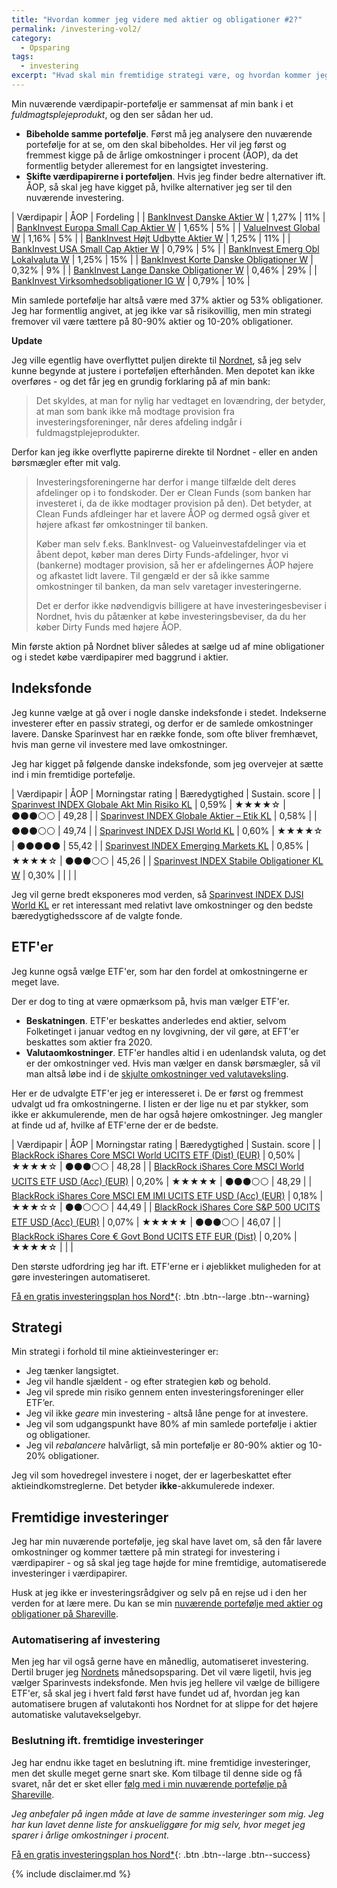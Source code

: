 ```yaml
---
title: "Hvordan kommer jeg videre med aktier og obligationer #2?"
permalink: /investering-vol2/
category:
  - Opsparing
tags:
  - investering
excerpt: "Hvad skal min fremtidige strategi være, og hvordan kommer jeg derhen`?"
---
```


Min nuværende værdipapir-portefølje er sammensat af min bank i et _fuldmagtsplejeprodukt_, og den ser sådan her ud.

- **Bibeholde samme portefølje**. Først må jeg analysere den nuværende portefølje for at se, om den skal bibeholdes. Her vil jeg først og fremmest kigge på de årlige omkostninger i procent (ÅOP), da det formentlig betyder alleremest for en langsigtet investering.
- **Skifte værdipapirerne i porteføljen**. Hvis jeg finder bedre alternativer ift. ÅOP, så skal jeg have kigget på, hvilke alternativer jeg ser til den nuværende investering.

| Værdipapir                                                                                                         | ÅOP   | Fordeling |
| [BankInvest Danske Aktier W](http://www.morningstar.dk/dk/funds/snapshot/snapshot.aspx?id=F00000Z24P)              | 1,27% | 11%       |
| [BankInvest Europa Small Cap Aktier W](http://www.morningstar.dk/dk/funds/snapshot/snapshot.aspx?id=F00000Z24R)    | 1,65% | 5%        |
| [ValueInvest Global W](http://www.morningstar.dk/dk/funds/snapshot/snapshot.aspx?id=F00000Z4AC)                    | 1,16% | 5%        |
| [BankInvest Højt Udbytte Aktier W](http://www.morningstar.dk/dk/funds/snapshot/snapshot.aspx?id=F00000Z24T)        | 1,25% | 11%       |
| [BankInvest USA Small Cap Aktier W](http://www.morningstar.dk/dk/funds/snapshot/snapshot.aspx?id=F00000Z24V)       | 0,79% | 5%        |
| [BankInvest Emerg Obl Lokalvaluta W](http://www.morningstar.dk/dk/funds/snapshot/snapshot.aspx?id=F00000Z24Y)      | 1,25% | 15%       |
| [BankInvest Korte Danske Obligationer W](http://www.morningstar.dk/dk/funds/snapshot/snapshot.aspx?id=F00000Z24Z)  | 0,32% | 9%        |
| [BankInvest Lange Danske Obligationer W](http://www.morningstar.dk/dk/funds/snapshot/snapshot.aspx?id=F00000Z250)  | 0,46% | 29%       |
| [BankInvest Virksomhedsobligationer IG W](http://www.morningstar.dk/dk/funds/snapshot/snapshot.aspx?id=F00000Z252) | 0,79% | 10%       |

Min samlede portefølje har altså være med 37% aktier og 53% obligationer. Jeg har formentlig angivet, at jeg ikke var så risikovillig, men min strategi fremover vil være tættere på 80-90% aktier og 10-20% obligationer.

**Update**

Jeg ville egentlig have overflyttet puljen direkte til [Nordnet](/go/nordnet/), så jeg selv kunne begynde at justere i porteføljen efterhånden. Men depotet kan ikke overføres - og det får jeg en grundig forklaring på af min bank:

> Det skyldes, at man for nylig har vedtaget en lovændring, der betyder, at man som bank ikke må modtage provision fra investeringsforeninger, når deres afdeling indgår i fuldmagstplejeprodukter. 

Derfor kan jeg ikke overflytte papirerne direkte til Nordnet - eller en anden børsmægler efter mit valg.

> Investeringsforeningerne har derfor i mange tilfælde delt deres afdelinger op i to fondskoder. Der er Clean Funds (som banken har investeret i, da de ikke modtager provision på den). Det betyder, at Clean Funds afdleinger har et lavere ÅOP og dermed også giver et højere afkast før omkostninger til banken.
>
> Køber man selv f.eks. BankInvest- og Valueinvestafdelinger via et åbent depot, køber man deres Dirty Funds-afdelinger, hvor vi (bankerne) modtager provision, så her er afdelingernes ÅOP højere og afkastet lidt lavere. Til gengæld er der så ikke samme omkostninger til banken, da man selv varetager investeringerne.
>
> Det er derfor ikke nødvendigvis billigere at have investeringesbeviser i Nordnet, hvis du påtænker at købe investeringsbeviser, da du her køber Dirty Funds med højere ÅOP.

Min første aktion på Nordnet bliver således at sælge ud af mine obligationer og i stedet købe værdipapirer med baggrund i aktier.

## Indeksfonde

Jeg kunne vælge at gå over i nogle danske indeksfonde i stedet. Indekserne investerer efter en passiv strategi, og derfor er de samlede omkostninger lavere. Danske Sparinvest har en række fonde, som ofte bliver fremhævet, hvis man gerne vil investere med lave omkostninger.

Jeg har kigget på følgende danske indeksfonde, som jeg overvejer at sætte ind i min fremtidige portefølje.

| Værdipapir                                                                                                            | ÅOP   | Morningstar rating                       | Bæredygtighed                            | Sustain. score |
| [Sparinvest INDEX Globale Akt Min Risiko KL](http://www.morningstar.dk/dk/funds/snapshot/snapshot.aspx?id=F00000073J) | 0,59% | &#x2605;&#x2605;&#x2605;&#x2605;&#x2606; | &#x26AB;&#x26AB;&#x26AB;&#x26AA;&#x26AA; | 49,28          |
| [Sparinvest INDEX Globale Aktier – Etik KL](http://www.morningstar.dk/dk/funds/snapshot/snapshot.aspx?id=F00000XLK7)  | 0,58% |                                          | &#x26AB;&#x26AB;&#x26AB;&#x26AA;&#x26AA; | 49,74          |
| [Sparinvest INDEX DJSI World KL](http://www.morningstar.dk/dk/funds/snapshot/snapshot.aspx?id=F0GBR04IDG)             | 0,60% | &#x2605;&#x2605;&#x2605;&#x2605;&#x2606; | &#x26AB;&#x26AB;&#x26AB;&#x26AB;&#x26AB; | 55,42          |
| [Sparinvest INDEX Emerging Markets KL](http://www.morningstar.dk/dk/funds/snapshot/snapshot.aspx?id=F00000MES0)       | 0,85% | &#x2605;&#x2605;&#x2605;&#x2605;&#x2606; | &#x26AB;&#x26AB;&#x26AB;&#x26AA;&#x26AA; | 45,26          |
| [Sparinvest INDEX Stabile Obligationer KL W](http://www.morningstar.dk/dk/funds/snapshot/snapshot.aspx?id=F0000101MQ) | 0,30% |                                          |                                          |                |

Jeg vil gerne bredt eksponeres mod verden, så [Sparinvest INDEX DJSI World KL](http://www.morningstar.dk/dk/funds/snapshot/snapshot.aspx?id=F0GBR04IDG) er ret interessant med relativt lave omkostninger og den bedste bæredygtighedsscore af de valgte fonde.

## ETF'er

Jeg kunne også vælge ETF'er, som har den fordel at omkostningerne er meget lave.

Der er dog to ting at være opmærksom på, hvis man vælger ETF'er.

- **Beskatningen**. ETF'er beskattes anderledes end aktier, selvom Folketinget i januar vedtog en ny lovgivning, der vil gøre, at EFT'er beskattes som aktier fra 2020.
- **Valutaomkostninger**. ETF'er handles altid i en udenlandsk valuta, og det er der omkostninger ved. Hvis man vælger en dansk børsmægler, så vil man altså løbe ind i de [skjulte omkostninger ved valutaveksling](https://the-international-investor.com/hidden-cost-fx-charges).

Her er de udvalgte ETF'er jeg er interesseret i. De er først og fremmest udvalgt ud fra omkostningerne. I listen er der lige nu et par stykker, som ikke er akkumulerende, men de har også højere omkostninger. Jeg mangler at finde ud af, hvilke af ETF'erne der er de bedste.

| Værdipapir                                                                                                                            | ÅOP   | Morningstar rating                       | Bæredygtighed                            | Sustain. score |
| [BlackRock iShares Core MSCI World UCITS ETF (Dist) (EUR)](http://www.morningstar.dk/dk/etf/snapshot/snapshot.aspx?id=0P0000IWFQ)     | 0,50% | &#x2605;&#x2605;&#x2605;&#x2605;&#x2606; | &#x26AB;&#x26AB;&#x26AB;&#x26AA;&#x26AA; | 48,28          |
| [BlackRock iShares Core MSCI World UCITS ETF USD (Acc) (EUR)](http://www.morningstar.dk/dk/etf/snapshot/snapshot.aspx?id=0P0000MEHZ)  | 0,20% | &#x2605;&#x2605;&#x2605;&#x2605;&#x2605; | &#x26AB;&#x26AB;&#x26AB;&#x26AA;&#x26AA; | 48,29          |
| [BlackRock iShares Core MSCI EM IMI UCITS ETF USD (Acc) (EUR)](http://www.morningstar.dk/dk/etf/snapshot/snapshot.aspx?id=0P00013BGM) | 0,18% | &#x2605;&#x2605;&#x2605;&#x2606;&#x2606; | &#x26AB;&#x26AB;&#x26AA;&#x26AA;&#x26AA; | 44,49          |
| [BlackRock iShares Core S&P 500 UCITS ETF USD (Acc) (EUR)](http://www.morningstar.dk/dk/etf/snapshot/snapshot.aspx?id=0P0000OO21)     | 0,07% | &#x2605;&#x2605;&#x2605;&#x2605;&#x2605; | &#x26AB;&#x26AB;&#x26AB;&#x26AA;&#x26AA; | 46,07          |
| [BlackRock iShares Core € Govt Bond UCITS ETF EUR (Dist)](http://www.morningstar.dk/dk/etf/snapshot/snapshot.aspx?id=0P0000MEI4)      | 0,20% | &#x2605;&#x2605;&#x2605;&#x2605;&#x2606; |                                          |                |

Den største udfordring jeg har ift. ETF'erne er i øjeblikket muligheden for at gøre investeringen automatiseret.

[Få en gratis investeringsplan hos Nord\*](/go/nord/){: .btn .btn--large .btn--warning}

## Strategi

Min strategi i forhold til mine aktieinvesteringer er:

- Jeg tænker langsigtet.
- Jeg vil handle sjældent - og efter strategien køb og behold.
- Jeg vil sprede min risiko gennem enten investeringsforeninger eller ETF’er.
- Jeg vil ikke _geare_ min investering - altså låne penge for at investere.
- Jeg vil som udgangspunkt have 80% af min samlede portefølje i aktier og obligationer.
- Jeg vil _rebalancere_ halvårligt, så min portefølje er 80-90% aktier og 10-20% obligationer.

Jeg vil som hovedregel investere i noget, der er lagerbeskattet efter aktieindkomstreglerne. Det betyder **ikke**-akkumulerede indexer.

## Fremtidige investeringer

Jeg har min nuværende portefølje, jeg skal have lavet om, så den får lavere omkostninger og kommer tættere på min strategi for investering i værdipapirer - og så skal jeg tage højde for mine fremtidige, automatiserede investeringer i værdipapirer.

Husk at jeg ikke er investeringsrådgiver og selv på en rejse ud i den her verden for at lære mere. Du kan se min [nuværende portefølje med aktier og obligationer på Shareville](https://shareville.dk/me/portfolios/343009/positions).

### Automatisering af investering

 Men jeg har vil også gerne have en månedlig, automatiseret investering. Dertil bruger jeg [Nordnets](/go/nordnet/) månedsopsparing. Det vil være ligetil, hvis jeg vælger Sparinvests indeksfonde. Men hvis jeg hellere vil vælge de billigere ETF'er, så skal jeg i hvert fald først have fundet ud af, hvordan jeg kan automatisere brugen af valutakonti hos Nordnet for at slippe for det højere automatiske valutavekselgebyr.

### Beslutning ift. fremtidige investeringer 

Jeg har endnu ikke taget en beslutning ift. mine fremtidige investeringer, men det skulle meget gerne snart ske. Kom tilbage til denne side og få svaret, når det er sket eller [følg med i min nuværende portefølje på Shareville](https://shareville.dk/me/portfolios/343009/positions).

_Jeg anbefaler på ingen måde at lave de samme investeringer som mig. Jeg har kun lavet denne liste for anskueliggøre for mig selv, hvor meget jeg sparer i årlige omkostninger i procent._

[Få en gratis investeringsplan hos Nord\*](/go/nord/){: .btn .btn--large .btn--success}

{% include disclaimer.md %}
